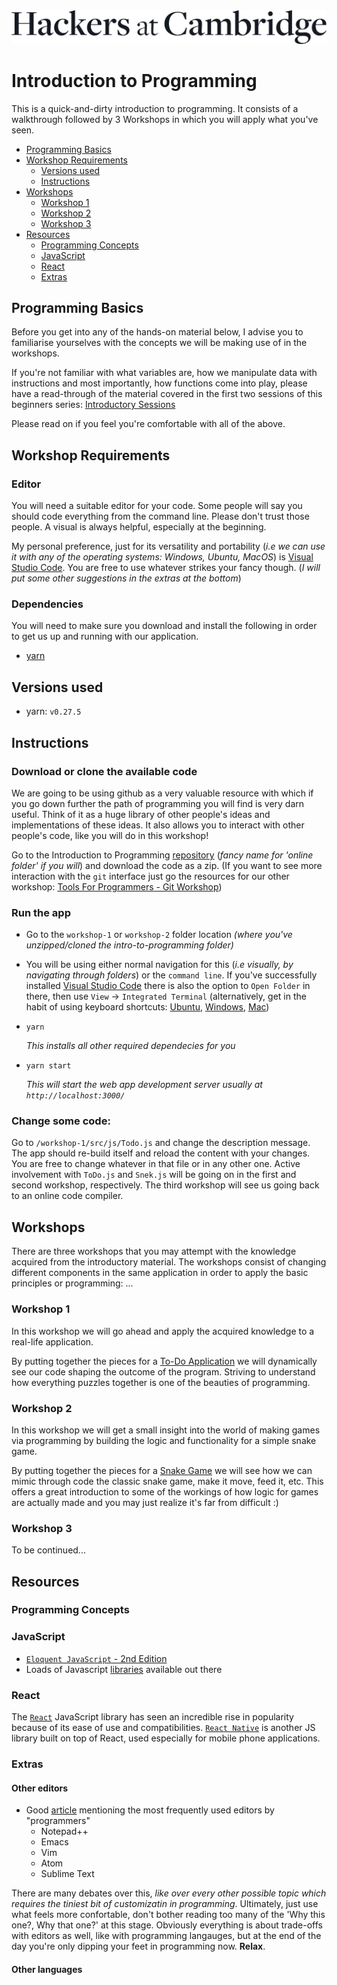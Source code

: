 <img src="./resources/readme-images/hac-logo-dark.png">

Introduction to Programming
===
This is a quick-and-dirty introduction to programming. It consists of a walkthrough followed by 3 Workshops in which you will apply what you've seen. 

<!-- TOC -->

- [Programming Basics](./intro-sessions/description.md)
- [Workshop Requirements](#workshop-requirements)
    - [Versions used](#versions-used)
    - [Instructions](#instructions)
- [Workshops](#Workshops)
    - [Workshop 1](#workshop-1)    
    - [Workshop 2](#workshop-2)
    - [Workshop 3](#workshop-3)
- [Resources](#resources)
    - [Programming Concepts](#programming-concepts)
    - [JavaScript](#javascript)
    - [React](#react)
    - [Extras](#extras)  

<!-- /TOC -->

## Programming Basics 
Before you get into any of the hands-on material below, I advise you to familiarise yourselves with the concepts we will be making use of in the workshops. 

If you're not familiar with what variables are, how we manipulate data with instructions and most importantly, how functions come into play, please have a read-through of the material covered in the first two sessions of this beginners series: [Introductory Sessions](./intro-sessions/description.md) 

Please read on if you feel you're comfortable with all of the above. 

## Workshop Requirements 

### Editor
You will need a suitable editor for your code. Some people will say you should code everything from the command line. Please don't trust those people. A visual is always helpful, especially at the beginning. 

My personal preference, just for its versatility and portability (_i.e we can use it with any of the operating systems: Windows, Ubuntu, MacOS_) is [Visual Studio Code](https://code.visualstudio.com/Download). You are free to use whatever strikes your fancy though. (_I will put some other suggestions in the extras at the bottom_) 

### Dependencies

You will need to make sure you download and install the following in order to get us up and running with our application. 

* [yarn](https://yarnpkg.com/en/docs/install)

## Versions used

* yarn: `v0.27.5`

## Instructions

### Download or clone the available code 

We are going to be using github as a very valuable resource with which if you go down further the path of programming you will find is very darn useful. 
Think of it as a huge library of other people's ideas and implementations of these ideas. It also allows you to interact with other people's code, like you will do in this workshop! 

Go to the Introduction to Programming [repository](https://github.com/hackersatcambridge/intro-to-programming) (_fancy name for 'online folder' if you will_) and download the code as a zip. (If you want to see more interaction with the `git` interface just go the resources for our other workshop: [Tools For Programmers - Git Workshop](https://github.com/hackersatcambridge/git-workshop-2017))

### Run the app

* Go to the `workshop-1` or `workshop-2` folder location _(where you've unzipped/cloned the intro-to-programming folder)_

* You will be using either normal navigation for this (_i.e visually, by navigating through folders_) or the `command line`. If you've successfully installed [Visual Studio Code](https://code.visualstudio.com/Download) there is also the option to `Open Folder` in there, then use `View` -> `Integrated Terminal` (alternatively, get in the habit of using keyboard shortcuts: [Ubuntu](https://code.visualstudio.com/shortcuts/keyboard-shortcuts-linux.pdf), [Windows](https://code.visualstudio.com/shortcuts/keyboard-shortcuts-windows.pdf), [Mac](https://code.visualstudio.com/shortcuts/keyboard-shortcuts-macos.pdf))
* `yarn` 

    _This installs all other required dependecies for you_
    
* `yarn start` 

    _This will start the web app development server usually at `http://localhost:3000/`_

### Change some code:

Go to `/workshop-1/src/js/Todo.js` and change the description message. The app should re-build itself and reload the content with your changes. You are free to change whatever in that file or in any other one. Active involvement with `ToDo.js` and `Snek.js` will be going on in the first and second workshop, respectively. The third workshop will see us going back to an online code compiler.  

## Workshops 

There are three workshops that you may attempt with the knowledge acquired from the introductory material. The workshops consist of changing different components in the same application in order to apply the basic principles or programming: ...

### Workshop 1 
In this workshop we will go ahead and apply the acquired knowledge to a real-life application. 

By putting together the pieces for a [To-Do Application](./workshop-1/README.md) we will dynamically see our code shaping the outcome of the program. Striving to understand how everything puzzles together is one of the beauties of programming. 

### Workshop 2
In this workshop we will get a small insight into the world of making games via programming by building the logic and functionality for a simple snake game.  

By putting together the pieces for a [Snake Game](./workshop-2/README.md) we will see how we can mimic through code the classic snake game, make it move, feed it, etc. This offers a great introduction to some of the workings of how logic for games are actually made and you may just realize it's far from difficult :) 

### Workshop 3
To be continued...

## Resources 

### Programming Concepts

### JavaScript

* [`Eloquent JavaScript` - 2nd Edition](http://eloquentjavascript.net/index.html)
* Loads of Javascript [libraries](https://www.javascripting.com/?sort=rating) available out there

### React

The [`React`](./React.md) JavaScript library has seen an incredible rise in popularity because of its ease of use and compatibilities. [`React Native`](https://facebook.github.io/react-native/) is another JS library built on top of React, used especially for mobile phone applications. 

### Extras
#### Other editors
* Good [article](https://lifehacker.com/five-best-text-editors-1564907215) mentioning the most frequently used editors by "programmers" 
    * Notepad++
    * Emacs
    * Vim 
    * Atom 
    * Sublime Text

There are many debates over this, _like over every other possible topic which requires the tiniest bit of customizatin in programming_. Ultimately, just use what feels more confortable, don't bother reading too many of the 'Why this one?, Why that one?' at this stage. Obviously everything is about trade-offs with editors as well, like with programming langauges, but at the end of the day you're only dipping your feet in programming now. **Relax**. 

#### Other languages

